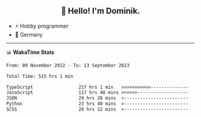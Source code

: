 <h2 align="center">👋 Hello! I'm Dominik.</h2>

- ⚡ Hobby programmer
- 📍 Germany

---
📊 **WakaTime Stats**
<!--START_SECTION:waka-->

```txt
From: 09 November 2022 - To: 13 September 2023

Total Time: 515 hrs 1 min

TypeScript                 217 hrs 1 min   >>>>>>>>>>>--------------   42.14 %
JavaScript                 117 hrs 48 mins >>>>>>-------------------   22.87 %
JSON                       29 hrs 20 mins  >------------------------   05.70 %
Python                     23 hrs 40 mins  >------------------------   04.60 %
SCSS                       20 hrs 12 mins  >------------------------   03.92 %
```

<!--END_SECTION:waka-->
